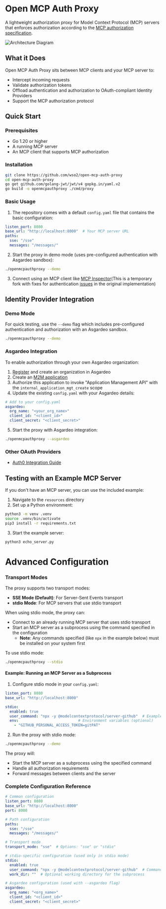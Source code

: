 # Open MCP Auth Proxy

A lightweight authorization proxy for Model Context Protocol (MCP) servers that enforces authorization according to the [MCP authorization specification](https://spec.modelcontextprotocol.io/specification/2025-03-26/basic/authorization/).

![Architecture Diagram](https://github.com/user-attachments/assets/41cf6723-c488-4860-8640-8fec45006f92)

## What it Does

Open MCP Auth Proxy sits between MCP clients and your MCP server to:

- Intercept incoming requests
- Validate authorization tokens
- Offload authentication and authorization to OAuth-compliant Identity Providers
- Support the MCP authorization protocol

## Quick Start

### Prerequisites

* Go 1.20 or higher
* A running MCP server
* An MCP client that supports MCP authorization

### Installation

```bash
git clone https://github.com/wso2/open-mcp-auth-proxy
cd open-mcp-auth-proxy
go get github.com/golang-jwt/jwt/v4 gopkg.in/yaml.v2
go build -o openmcpauthproxy ./cmd/proxy
```

### Basic Usage

1. The repository comes with a default `config.yaml` file that contains the basic configuration:

```yaml
listen_port: 8080
base_url: "http://localhost:8000"  # Your MCP server URL
paths:
  sse: "/sse"
  messages: "/messages/"
```

2. Start the proxy in demo mode (uses pre-configured authentication with Asgardeo sandbox):

```bash
./openmcpauthproxy --demo
```

3. Connect using an MCP client like [MCP Inspector](https://github.com/shashimalcse/inspector)(This is a temporary fork with fixes for authentication [issues](https://github.com/modelcontextprotocol/typescript-sdk/issues/257) in the original implementation)

## Identity Provider Integration

### Demo Mode

For quick testing, use the `--demo` flag which includes pre-configured authentication and authorization with an Asgardeo sandbox.

```bash
./openmcpauthproxy --demo
```

### Asgardeo Integration

To enable authorization through your own Asgardeo organization:

1. [Register](https://asgardeo.io/signup) and create an organization in Asgardeo
2. Create an [M2M application](https://wso2.com/asgardeo/docs/guides/applications/register-machine-to-machine-app/)
3. Authorize this application to invoke "Application Management API" with the `internal_application_mgt_create` scope
4. Update the existing `config.yaml` with your Asgardeo details:

```yaml
# Add to your config.yaml
asgardeo:
  org_name: "<your_org_name>"
  client_id: "<client_id>"
  client_secret: "<client_secret>"
```

5. Start the proxy with Asgardeo integration:

```bash
./openmcpauthproxy --asgardeo
```

### Other OAuth Providers

- [Auth0 Integration Guide](docs/Auth0.md)

## Testing with an Example MCP Server

If you don't have an MCP server, you can use the included example:

1. Navigate to the `resources` directory
2. Set up a Python environment:

```bash
python3 -m venv .venv
source .venv/bin/activate
pip3 install -r requirements.txt
```

3. Start the example server:

```bash
python3 echo_server.py
```

# Advanced Configuration

### Transport Modes

The proxy supports two transport modes:

- **SSE Mode (Default)**: For Server-Sent Events transport
- **stdio Mode**: For MCP servers that use stdio transport

When using stdio mode, the proxy can:
- Connect to an already running MCP server that uses stdio transport
- Start an MCP server as a subprocess using the command specified in the configuration
  - **Note**: Any commands specified (like `npx` in the example below) must be installed on your system first

To use stdio mode:

```bash
./openmcpauthproxy --stdio
```

#### Example: Running an MCP Server as a Subprocess

1. Configure stdio mode in your `config.yaml`:

```yaml
listen_port: 8080
base_url: "http://localhost:8000" 

stdio:
  enabled: true
  user_command: "npx -y @modelcontextprotocol/server-github"  # Example using a GitHub MCP server
  env:                           # Environment variables (optional)
    - "GITHUB_PERSONAL_ACCESS_TOKEN=gitPAT"
```

2. Run the proxy with stdio mode:

```bash
./openmcpauthproxy --demo
```

The proxy will:
- Start the MCP server as a subprocess using the specified command
- Handle all authorization requirements
- Forward messages between clients and the server

### Complete Configuration Reference

```yaml
# Common configuration
listen_port: 8080
base_url: "http://localhost:8000"
port: 8000

# Path configuration
paths:
  sse: "/sse"
  messages: "/messages/"

# Transport mode
transport_mode: "sse"  # Options: "sse" or "stdio"

# stdio-specific configuration (used only in stdio mode)
stdio:
  enabled: true
  user_command: "npx -y @modelcontextprotocol/server-github"  # Command to start the MCP server (requires npx to be installed)
  work_dir: ""  # Optional working directory for the subprocess

# Asgardeo configuration (used with --asgardeo flag)
asgardeo:
  org_name: "<org_name>"
  client_id: "<client_id>"
  client_secret: "<client_secret>"
```